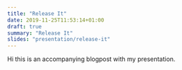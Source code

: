 ```yaml
---
title: "Release It"
date: 2019-11-25T11:53:14+01:00
draft: true
summary: "Release It"
slides: "presentation/release-it"
---
```


Hi this is an accompanying blogpost with my presentation.